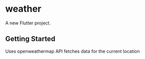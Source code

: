 # weather

A new Flutter project.

## Getting Started
Uses openweathermap API
fetches data for the current location
